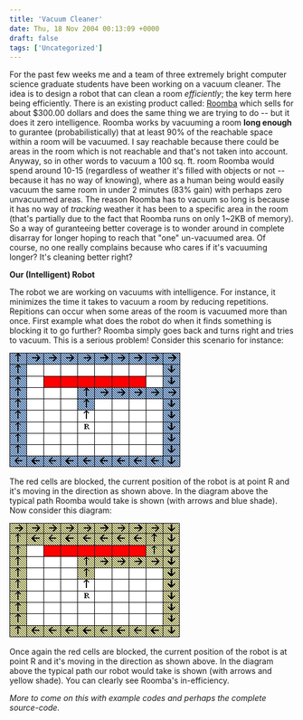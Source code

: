 ```yaml
---
title: 'Vacuum Cleaner'
date: Thu, 18 Nov 2004 00:13:09 +0000
draft: false
tags: ['Uncategorized']
---
```


For the past few weeks me and a team of three extremely bright computer science graduate students have been working on a vacuum cleaner. The idea is to design a robot that can clean a room _efficiently_; the key term here being efficiently. There is an existing product called: [Roomba](http://www.irobot.com/) which sells for about $300.00 dollars and does the same thing we are trying to do -- but it does it zero intelligence. Roomba works by vacuuming a room **long enough** to gurantee (probabilistically) that at least 90% of the reachable space within a room will be vacuumed. I say reachable because there could be areas in the room which is not reachable and that's not taken into account. Anyway, so in other words to vacuum a 100 sq. ft. room Roomba would spend around 10-15 (regardless of weather it's filled with objects or not -- because it has no way of knowing), where as a human being would easily vacuum the same room in under 2 minutes (83% gain) with perhaps zero unvacuumed areas. The reason Roomba has to vacuum so long is because it has no way of _tracking_ weather it has been to a specific area in the room (that's partially due to the fact that Roomba runs on only 1~2KB of memory). So a way of guranteeing better coverage is to wonder around in complete disarray for longer hoping to reach that "one" un-vacuumed area. Of course, no one really complains because who cares if it's vacuuming longer? It's cleaning better right?

**Our (Intelligent) Robot**

The robot we are working on vacuums with intelligence. For instance, it minimizes the time it takes to vacuum a room by reducing repetitions. Repitions can occur when some areas of the room is vacuumed more than once. First example what does the robot do when it finds something is blocking it to go further? Roomba simply goes back and turns right and tries to vacuum. This is a serious problem! Consider this scenario for instance:

![Possible path Roomba would take](/2004/11/path-roomba.jpg)

The red cells are blocked, the current position of the robot is at point R and it's moving in the direction as shown above. In the diagram above the typical path Roomba would take is shown (with arrows and blue shade). Now consider this diagram:

![Possible path our robot would take](/2004/11/path-ourrobot.jpg)

Once again the red cells are blocked, the current position of the robot is at point R and it's moving in the direction as shown above. In the diagram above the typical path our robot would take is shown (with arrows and yellow shade). You can clearly see Roomba's in-efficiency.

_More to come on this with example codes and perhaps the complete source-code._
